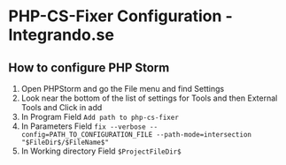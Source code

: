 # PHP-CS-Fixer Configuration - Integrando.se
 
## How to configure PHP Storm

1. Open PHPStorm and go the File menu and find Settings
2. Look near the bottom of the list of settings for Tools and then External Tools and Click in add
3. In Program Field `Add path to php-cs-fixer`
4. In Parameters Field `fix --verbose --config=PATH_TO_CONFIGURATION_FILE --path-mode=intersection "$FileDir$/$FileName$"`
4. In Working directory Field `$ProjectFileDir$`